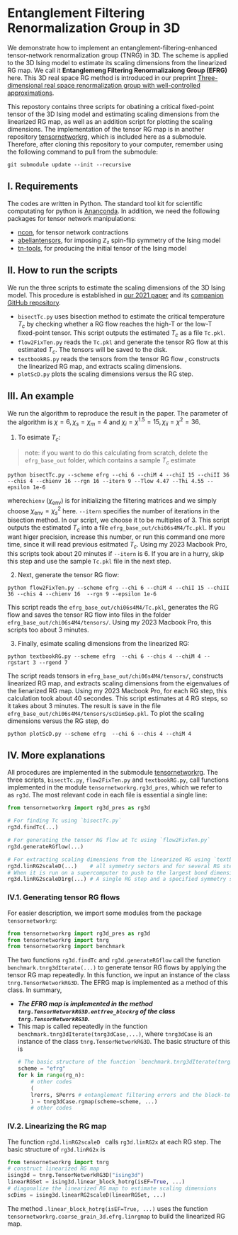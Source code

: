 # Entanglement Filtering Renormalization Group in 3D
We demonstrate how to implement an entanglement-filtering-enhanced tensor-network renormalization group (TNRG) in 3D.
The scheme is applied to the 3D Ising model to estimate its scaling dimensions from the linearized RG map.
We call it **Entanglemeng Filtering Renormalizaiong Group (EFRG)** here.
This 3D real space RG method is introduced in our preprint [Three-dimensional real space renormalization group with well-controlled approximations](https://arxiv.org/abs/2412.13758).

This repostory contains three scripts for obatining a critical fixed-point tensor of the 3D Ising model and estimating scaling dimensions from the linearized RG map, as well as an addition script for plotting the scaling dimensions.
The implementation of the tensor RG map is in another repository [tensornetworkrg](https://github.com/brucelyu/tensornetworkrg), which is included here as a submodule.
Therefore, after cloning this repository to your computer, remember using the following command to pull from the submodule:
 ```console
 git submodule update --init --recursive
 ```

## I. Requirements
The codes are written in Python.
The standard tool kit for scientific computating for python is [Ananconda](https://www.anaconda.com/download/).
In addition, we need the following packages for tensor network manipulations:
- [ncon](https://github.com/mhauru/ncon), for tensor network contractions
- [abeliantensors](https://github.com/mhauru/abeliantensors), for imposing ℤ₂ spin-flip symmetry of the Ising model
- [tn-tools](https://github.com/mhauru/tntools), for producing the initial tensor of the Ising model


## II. How to run the scripts
We run the three scripts to estimate the scaling dimensions of the 3D Ising model.
This procedure is established in [our 2021 paper](https://arxiv.org/abs/2102.08136) and its [companion GitHub repository](https://github.com/brucelyu/tensorRGflow).
- `bisectTc.py` uses bisection method to estimate the critical temperature $T_c$ by checking whether a RG flow reaches the high-T or the low-T fixed-point tensor. This script outputs the estimated $T_c$ as a file `Tc.pkl`.
- `flow2FixTen.py` reads the `Tc.pkl` and generate the tensor RG flow at this estimated $T_c$. The tensors will be saved to the disk.
- `textbookRG.py` reads the tensors from the tensor RG flow , constructs the linearized RG map, and extracts scaling dimensions.
- `plotScD.py` plots the scaling dimensions versus the RG step.

## III. An example
We run the algorithm to reproduce the result in the paper.
The parameter of the algorithm is $\chi=6, \chi_s=\chi_m=4$ and $\chi_i = \chi^{1.5} = 15, \chi_{ii} = \chi^2=36$.

1. To esimate $T_c$:
> note: if you want to do this calculating from scratch, delete the `efrg_base_out` folder, which contains a sample $T_c$ estimate
```
python bisectTc.py --scheme efrg --chi 6 --chiM 4 --chiI 15 --chiII 36 --chis 4 --chienv 16 --rgn 16 --itern 9 --Tlow 4.47 --Thi 4.55 --epsilon 1e-6
```
where`chienv` ($\chi_{\text{env}}$) is for initializing the filtering matrices and we simply choose $\chi_{\text{env}} = \chi_s^2$ here.
`--itern` specifies the number of iterations in the bisection method.
In our script, we choose it to be multiples of 3.
This script outputs the estimated $T_c$ into a file `efrg_base_out/chi06s4M4/Tc.pkl`.
If you want higer precision, increase this number, or run this command one more time, since it will read previous esitmated $T_c$.
Using my 2023 Macbook Pro, this scripts took about 20 minutes if `--itern` is 6.
If you are in a hurry, skip this step and use the sample `Tc.pkl` file in the next step.


2. Next, generate the tensor RG flow: 
```
python flow2FixTen.py --scheme efrg --chi 6 --chiM 4 --chiI 15 --chiII 36 --chis 4 --chienv 16  --rgn 9 --epsilon 1e-6 
```
This script reads the `efrg_base_out/chi06s4M4/Tc.pkl`, generates the RG flow and saves the tensor RG flow into files in the folder `efrg_base_out/chi06s4M4/tensors/`.
Using my 2023 Macbook Pro, this scripts too about 3 minutes.

3. Finally, esimate scaling dimensions from the linearized RG:
```
python textbookRG.py --scheme efrg  --chi 6 --chis 4 --chiM 4 --rgstart 3 --rgend 7
```
The script reads tensors in `efrg_base_out/chi06s4M4/tensors/`, constructs linearized RG map, and extracts scaling dimensions from the eigenvalues of the lienarized RG map.
Using my 2023 Macbook Pro, for each RG step, this calculation took about 40 secondes.
This script estimates at 4 RG steps, so it takes about 3 minutes.
The result is save in the file `efrg_base_out/chi06s4M4/tensors/scDimSep.pkl`.
To plot the scaling dimensions versus the RG step, do
```
python plotScD.py --scheme efrg  --chi 6 --chis 4 --chiM 4
```

## IV. More explanations
All procedures are implemented in the submodule [tensornetworkrg](https://github.com/brucelyu/tensornetworkrg).
The three scripts, `bisectTc.py`, `flow2FixTen.py` and `textbookRG.py`, call functions implemented in the module `tensornetworkrg.rg3d_pres`, which we refer to as `rg3d`.
The most relevant code in each file is essential a single line:

```python
from tensornetworkrg import rg3d_pres as rg3d

# For finding Tc using `bisectTc.py`
rg3d.findTc(...)

# For generating the tensor RG flow at Tc using `flow2FixTen.py`
rg3d.generateRGflow(...)

# For extracting scaling dimensions from the linearized RG using `textbookRG.py`
rg3d.linRG2scaleD(...)    # all symmetry sectors and for several RG steps
# When it is run on a supercomputer to push to the largest bond dimension
rg3d.linRG2scaleD1rg(...) # A single RG step and a specified symmetry sector 
```

### IV.1. Generating tensor RG flows
For easier description, we import some modules from the package `tensornetworkrg`:
```python
from tensornetworkrg import rg3d_pres as rg3d
from tensornetworkrg import tnrg
from tensornetworkrg import benchmark
```
The two functions `rg3d.findTc` and `rg3d.generateRGflow` call the function `benchmark.tnrg3dIterate(...)` to generate tensor RG flows by applying the tensor RG map repeatedly.
In this function, we input an instance of the class `tnrg.TensorNetworkRG3D`.
The EFRG map is implemented as a method of this class.
In summary,
- ***The EFRG map is implemented in the method `tnrg.TensorNetworkRG3D.entfree_blockrg` of the class `tnrg.TensorNetworkRG3D`.***
- This map is called repeatedly in the function `benchmark.tnrg3dIterate(tnrg3dCase,...)`, where `tnrg3dCase` is an instance of the class `tnrg.TensorNetworkRG3D`. The basic structure of this is
    ```python
    # The basic structure of the function `benchmark.tnrg3dIterate(tnrg3dCase,...)`
    scheme = "efrg"
    for k in range(rg_n):
        # other codes
        (
        lrerrs, SPerrs # entanglement filtering errors and the block-tensor errors
        ) = tnrg3dCase.rgmap(scheme=scheme, ...)
        # other codes
    ```

### IV.2. Linearizing the RG map 
The function `rg3d.linRG2scaleD ` calls `rg3d.linRG2x` at each RG step.
The basic structure of `rg3d.linRG2x` is
```python
from tensornetworkrg import tnrg
# construct linearized RG map
ising3d = tnrg.TensorNetworkRG3D("ising3d")
linearRGSet = ising3d.linear_block_hotrg(isEF=True, ...)
# diagonalize the linearized RG map to estimate scaling dimensions
scDims = ising3d.linearRG2scaleD(linearRGSet, ...)
```
The method `.linear_block_hotrg(isEF=True, ...)` uses the function `tensornetworkrg.coarse_grain_3d.efrg.linrgmap` to build the linearized RG map.
